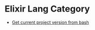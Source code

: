 # Elixir Lang Category

- [Get current project version from bash](./get-current-project-version-from-bash.md)
